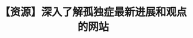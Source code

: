 ---
title: 【资源】深入了解孤独症最新进展和观点的网站
tags: [孤独症, AS, 自闭症]
color: warning
description: 很有用！可以更加了解自己，试着对自己进行干预
external_url: http://mp.weixin.qq.com/s?__biz=MzIyMzgyMjY5NQ==&amp;mid=2247483703&amp;idx=1&amp;sn=cd5a94e19b99334dce984527afd66609&amp;chksm=e819173fdf6e9e29296912b7e7b97d8a70e4b093518ec7ac509c3d3e01e220aace7fdaf69c7a&amp;scene=27#wechat_redirect
---